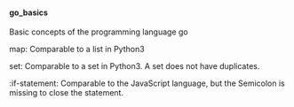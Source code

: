 <h4>go_basics</h4>
<p>Basic concepts of the programming language go</p>
<p>map: Comparable to a list in Python3</p>
<p>set: Comparable to a set in Python3. A set does not have duplicates.</p>
<p>:if-statement: Comparable to the JavaScript language, but the Semicolon is missing to close the statement.</p>


